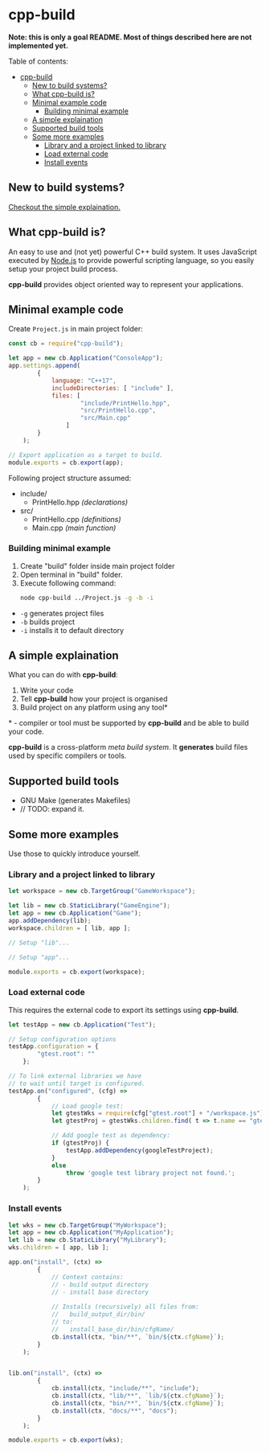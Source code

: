 # cpp-build

**Note: this is only a goal README. Most of things described here are not implemented yet.**

Table of contents:
- [cpp-build](#cpp-build)
	- [New to build systems?](#new-to-build-systems)
	- [What cpp-build is?](#what-cpp-build-is)
	- [Minimal example code](#minimal-example-code)
		- [Building minimal example](#building-minimal-example)
	- [A simple explaination](#a-simple-explaination)
	- [Supported build tools](#supported-build-tools)
	- [Some more examples](#some-more-examples)
		- [Library and a project linked to library](#library-and-a-project-linked-to-library)
		- [Load external code](#load-external-code)
		- [Install events](#install-events)

## New to build systems?

[Checkout the simple explaination.](#a-simple-explaination)

## What cpp-build is?

An easy to use and (not yet) powerful C++ build system.
It uses JavaScript executed by [Node.js](https://nodejs.org/) to provide
powerful scripting language, so you easily setup
your project build process.

**cpp-build** provides object oriented way to represent
your applications.

## Minimal example code

Create `Project.js` in main project folder:

```js
const cb = require("cpp-build");

let app = new cb.Application("ConsoleApp");
app.settings.append(
		{
			language: "C++17",
			includeDirectories: [ "include" ],
			files: [
					"include/PrintHello.hpp",
					"src/PrintHello.cpp",
					"src/Main.cpp"
				]
		}
	);

// Export application as a target to build.
module.exports = cb.export(app);
```

Following project structure assumed:

- include/
  - PrintHello.hpp *(declarations)*
- src/
  - PrintHello.cpp *(definitions)*
  - Main.cpp *(main function)*

### Building minimal example

1. Create "build" folder inside main project folder
2. Open terminal in "build" folder.
3. Execute following command:
   ```bash
   node cpp-build ../Project.js -g -b -i
   ```

- `-g` generates project files
- `-b` builds project
- `-i` installs it to default directory


## A simple explaination

What you can do with **cpp-build**:

1. Write your code
2. Tell **cpp-build** how your project is organised
3. Build project on any platform using any tool\*

\* - compiler or tool must be supported by
**cpp-build** and be able to build your code.

**cpp-build** is a cross-platform *meta build system*.
It **generates** build files used by specific compilers or tools.

## Supported build tools

- GNU Make (generates Makefiles)
- // TODO: expand it.

## Some more examples

Use those to quickly introduce yourself.

### Library and a project linked to library

```js
let workspace = new cb.TargetGroup("GameWorkspace");

let lib = new cb.StaticLibrary("GameEngine");
let app = new cb.Application("Game");
app.addDependency(lib);
workspace.children = [ lib, app ];

// Setup "lib"...

// Setup "app"...

module.exports = cb.export(workspace);
```

### Load external code

This requires the external code to export its settings using **cpp-build**.

```js
let testApp = new cb.Application("Test");

// Setup configuration options
testApp.configuration = {
		"gtest.root": ""
	};

// To link external libraries we have
// to wait until target is configured.
testApp.on("configured", (cfg) =>
		{
			// Load google test:
			let gtestWks = require(cfg["gtest.root"] + "/workspace.js");
			let gtestProj = gtestWks.children.find( t => t.name == "gtest" );

			// Add google test as dependency:
			if (gtestProj) {
				testApp.addDependency(googleTestProject);
			}
			else
				throw 'google test library project not found.';
		}
	);
```

### Install events

```js
let wks = new cb.TargetGroup("MyWorkspace");
let app = new cb.Application("MyApplication");
let lib = new cb.StaticLibrary("MyLibrary");
wks.children = [ app, lib ];

app.on("install", (ctx) =>
		{
			// Context contains:
			// - build output directory
			// - install base directory
			
			// Installs (recursively) all files from:
			//   build_output_dir/bin/
			// to:
			//   install_base_dir/bin/cfgName/
			cb.install(ctx, "bin/**", `bin/${ctx.cfgName}`);
		}
	);


lib.on("install", (ctx) =>
		{
			cb.install(ctx, "include/**", "include");
			cb.install(ctx, "lib/**", `lib/${ctx.cfgName}`);
			cb.install(ctx, "bin/**", `bin/${ctx.cfgName}`);
			cb.install(ctx, "docs/**", "docs");
		}
	);

module.exports = cb.export(wks);
```
